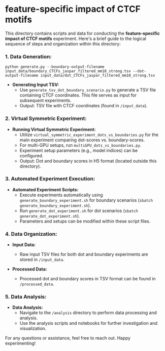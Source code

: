 
# feature-specific impact of CTCF motifs

This directory contains scripts and data for conducting the **feature-specific impact of CTCF motifs** experiment. Here's a brief guide to the logical sequence of steps and organization within this directory:

### 1. **Data Generation:**

`python generate.py --boundary-output-filename input_data/boundary_CTCFs_jaspar_filtered_mm10_strong.tsv --dot-output-filename input_data/dot_CTCFs_jaspar_filtered_mm10_strong.tsv`


- **Generating Input TSV:**
  - Use `generate_tsv_dot_boundary_scenario.py` to generate a TSV file containing CTCF coordinates. This file serves as input for subsequent experiments.
  - Output: TSV file with CTCF coordinates (found in `/input_data`).

### 2. **Virtual Symmetric Experiment:**

- **Running Virtual Symmetric Experiment:**
  - Utilize `virtual_symmetric_experiment_dots_vs_boundaries.py` for the main experiment comparing dot-scores vs. boundary-scores.
  - For multi-GPU setups, run `multiGPU_dots_vs_boundaries.py`.
  - Experiment setup parameters (e.g., model indices) can be configured.
  - Output: Dot and boundary scores in H5 format (located outside this directory).

### 3. **Automated Experiment Execution:**

- **Automated Experiment Scripts:**
  - Execute experiments automatically using `generate_boundary_experiment.sh` for boundary scenarios (`sbatch generate_boundary_experiment.sh`).
  - Run `generate_dot_experiment.sh` for dot scenarios (`sbatch generate_dot_experiment.sh`).
  - Parameters and setups can be modified within these script files.
  
### 4. **Data Organization:**

- **Input Data:**
  - Raw input TSV files for both dot and boundary experiments are stored in `/input_data`.

- **Processed Data:**
  - Processed dot and boundary scores in TSV format can be found in `/processed_data`.

### 5. **Data Analysis:**

- **Data Analysis:**
  - Navigate to the `/analysis` directory to perform data processing and analysis.
  - Use the analysis scripts and notebooks for further investigation and visualization.

For any questions or assistance, feel free to reach out. Happy experimenting!
